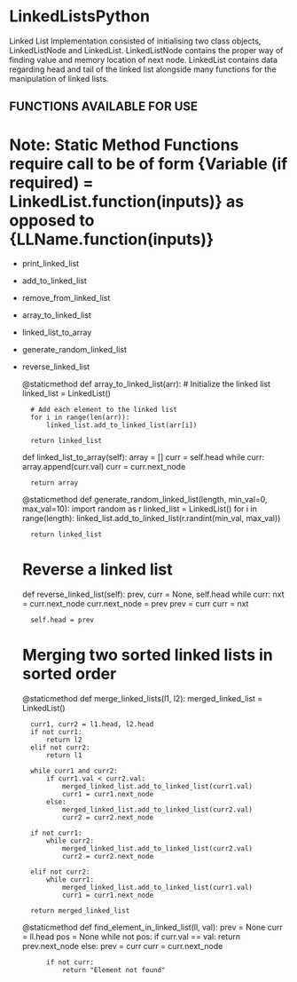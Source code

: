 # LinkedListsPython
Linked List Implementation consisted of initialising two class objects, LinkedListNode and LinkedList. LinkedListNode contains the proper way of finding value and memory location of next node. LinkedList contains data regarding head and tail of the linked list alongside many functions for the manipulation of linked lists.

## FUNCTIONS AVAILABLE FOR USE ##
# Note: Static Method Functions require call to be of form {Variable (if required) = LinkedList.function(inputs)} as opposed to {LLName.function(inputs)}
- print_linked_list
- add_to_linked_list
- remove_from_linked_list
- array_to_linked_list
- linked_list_to_array
- generate_random_linked_list
- reverse_linked_list



    @staticmethod
    def array_to_linked_list(arr):
        # Initialize the linked list
        linked_list = LinkedList()

        # Add each element to the linked list
        for i in range(len(arr)):
            linked_list.add_to_linked_list(arr[i])

        return linked_list

    def linked_list_to_array(self):
        array = []
        curr = self.head
        while curr:
            array.append(curr.val)
            curr = curr.next_node

        return array

    @staticmethod
    def generate_random_linked_list(length, min_val=0, max_val=10):
        import random as r
        linked_list = LinkedList()
        for i in range(length):
            linked_list.add_to_linked_list(r.randint(min_val, max_val))

        return linked_list

    # Reverse a linked list
    def reverse_linked_list(self):
        prev, curr = None, self.head
        while curr:
            nxt = curr.next_node
            curr.next_node = prev
            prev = curr
            curr = nxt

        self.head = prev

    # Merging two sorted linked lists in sorted order
    @staticmethod
    def merge_linked_lists(l1, l2):
        merged_linked_list = LinkedList()

        curr1, curr2 = l1.head, l2.head
        if not curr1:
            return l2
        elif not curr2:
            return l1

        while curr1 and curr2:
            if curr1.val < curr2.val:
                merged_linked_list.add_to_linked_list(curr1.val)
                curr1 = curr1.next_node
            else:
                merged_linked_list.add_to_linked_list(curr2.val)
                curr2 = curr2.next_node

        if not curr1:
            while curr2:
                merged_linked_list.add_to_linked_list(curr2.val)
                curr2 = curr2.next_node

        elif not curr2:
            while curr1:
                merged_linked_list.add_to_linked_list(curr1.val)
                curr1 = curr1.next_node

        return merged_linked_list

    @staticmethod
    def find_element_in_linked_list(ll, val):
        prev = None
        curr = ll.head
        pos = None
        while not pos:
            if curr.val == val:
                return prev.next_node
            else:
                prev = curr
                curr = curr.next_node

            if not curr:
                return "Element not found"

